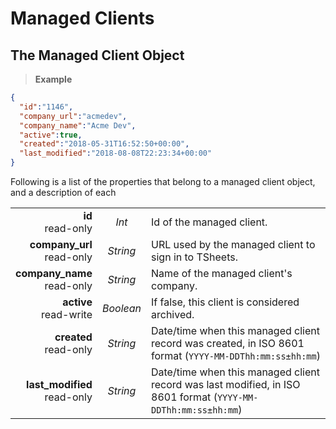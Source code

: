 # Managed Clients

## The Managed Client Object

 > **Example**

```json
{ 
  "id":"1146",
  "company_url":"acmedev",
  "company_name":"Acme Dev",
  "active":true,
  "created":"2018-05-31T16:52:50+00:00",
  "last_modified":"2018-08-08T22:23:34+00:00"
}
```

Following is a list of the properties that belong to a managed client object, and a description of each

|                |             |             |
| -------------: | :---------: | ----------- |
| **id**<br/>read-only | _Int_ | Id of the managed client. |
| **company_url**<br/>read-only | _String_ | URL used by the managed client to sign in to TSheets. |
| **company_name**<br/>read-only | _String_ | Name of the managed client's company. |
| **active**<br/>read-write | _Boolean_ | If false, this client is considered archived. |
| **created**<br/>read-only | _String_ | Date/time when this managed client record was created, in ISO 8601 format (`YYYY-MM-DDThh:mm:ss±hh:mm`) |
| **last_modified**<br/>read-only | _String_ | Date/time when this managed client record was last modified, in ISO 8601 format (`YYYY-MM-DDThh:mm:ss±hh:mm`) |

 